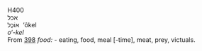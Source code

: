 <body>
  <p>H400<br>  אכל  <br> אוֹכֶל  ‎  ‘ôkel  <br><i>o‘-kel </i><br>From <a href="h0398.htm">398</a>  <i>food: - </i>eating, food, meal [-time], meat, prey, victuals.<br></p>
 </body>